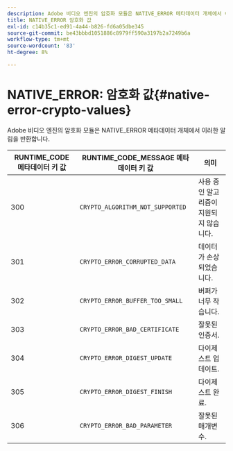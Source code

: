 ```yaml
---
description: Adobe 비디오 엔진의 암호화 모듈은 NATIVE_ERROR 메타데이터 개체에서 이러한 알림을 반환합니다.
title: NATIVE_ERROR 암호화 값
exl-id: c14b35c1-ed91-4a44-b826-fd6a05dbe345
source-git-commit: be43bbbd1051886c8979ff590a3197b2a7249b6a
workflow-type: tm+mt
source-wordcount: '83'
ht-degree: 8%

---
```


# NATIVE_ERROR: 암호화 값{#native-error-crypto-values}

Adobe 비디오 엔진의 암호화 모듈은 NATIVE_ERROR 메타데이터 개체에서 이러한 알림을 반환합니다.

| RUNTIME_CODE 메타데이터 키 값 | RUNTIME_CODE_MESSAGE 메타데이터 키 값 | 의미 |
|---|---|---|
| 300 | `CRYPTO_ALGORITHM_NOT_SUPPORTED` | 사용 중인 알고리즘이 지원되지 않습니다. |
| 301 | `CRYPTO_ERROR_CORRUPTED_DATA` | 데이터가 손상되었습니다. |
| 302 | `CRYPTO_ERROR_BUFFER_TOO_SMALL` | 버퍼가 너무 작습니다. |
| 303 | `CRYPTO_ERROR_BAD_CERTIFICATE` | 잘못된 인증서. |
| 304 | `CRYPTO_ERROR_DIGEST_UPDATE` | 다이제스트 업데이트. |
| 305 | `CRYPTO_ERROR_DIGEST_FINISH` | 다이제스트 완료. |
| 306 | `CRYPTO_ERROR_BAD_PARAMETER` | 잘못된 매개변수. |
